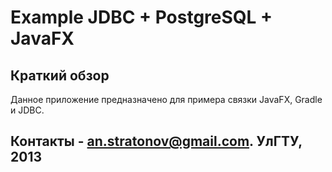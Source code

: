 # Example JDBC + PostgreSQL + JavaFX
## Краткий обзор
Данное приложение предназначено для примера связки JavaFX, Gradle и JDBC.
## Контакты - an.stratonov@gmail.com. УлГТУ, 2013
